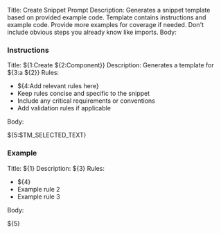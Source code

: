 Title: Create Snippet Prompt
Description: Generates a snippet template based on provided example code. Template contains instructions and example code. Provide more examples for coverage if needed. Don't include obvious steps you already know like imports.
Body:

### Instructions

Title: ${1:Create ${2:Component}}
Description: Generates a template for ${3:a ${2}}
Rules:

- ${4:Add relevant rules here}
- Keep rules concise and specific to the snippet
- Include any critical requirements or conventions
- Add validation rules if applicable

Body:

${5:$TM_SELECTED_TEXT}

### Example

Title: ${1}
Description: ${3}
Rules:

- ${4}
- Example rule 2
- Example rule 3

Body:

${5}
